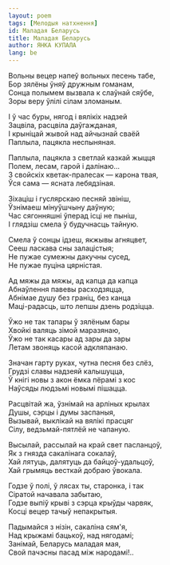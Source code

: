 ```yaml
---
layout: poem
tags: [Мелодыя натхнення]
id: Маладая Беларусь
title: Маладая Беларусь
author: ЯНКА КУПАЛА
lang: be
---
```


Вольны вецер напеў вольных песень табе,  
Бор зялёны ўняў дружным гоманам,  
Сонца полымем вызвала к слаўнай сяўбе,  
Зоры веру ўлілі сілам зломаным.

I ў час буры, нягод і вялікіх надзей  
Зацвіла, расцвіла даўгажданая,  
I крыніцай жывой над айчызнай сваёй  
Паплыла, пацякла неспыняная.

Паплыла, пацякла з светлай казкай жыцця  
Полем, лесам, гарой і далінаю...  
3 свойскіх кветак-пралесак — карона твая,  
Ўся сама — ясната лебядзіная.

Зіхаціш і гуслярскаю песняй звініш,  
Ўзнімаеш мінуўшчыну даўную;  
Час сягонняшні ўперад ісці не пыніш,  
I глядзіш смела ў будучнасць тайную.

Смела ў сонцы ідзеш, якжывы агняцвет,  
Сееш ласкава сны залацістыя;  
He  пужае сумежны дакучны сусед,  
He пужае пуціна цярністая.

Ад мяжы да мяжы, ад капца да капца  
Абнаўлення павевы расходзяцца,  
Абнімае душу без граніц, без канца  
Маці-радасць, што лепшы дзень родзіцца.

Ўжо не так тапары ў зялёным бары  
Хвойкі валяць зімой маразянаю,  
Ўжо не так касары ад зары да зары  
Летам звоняць касой адкляпанаю.

Значан гарту руках, чутна песня без слёз,  
Грудзі славы надзеяй калышуцца,  
Ў кнігі новы з акон ёмка пёрамі з кос  
Наўсяды людзьмі новымі пішацца.

Расцвітай жа, ўзнімай на арліных крылах  
Душы, сэрцы і думы заспаныя,  
Вызывай, выклікай на вялікі прасцяг  
Сілу, ведзьмай-пятлёй не чапаную.

Высылай, рассылай на край свет пасланцоў,  
Як з гнязда сакалінага сокалаў,  
Хай лятуць, далятуць да байцоў-удальцоў,  
Хай грымяць весткай добраю ўвокала.

Годзе ў полі, ў  лясах ты, старонка, і так  
Сіратой начавала забытаю,  
Годзе выпіў крыві з сэрца крыўды чарвяк,  
Косці вецер тачыў непакрытыя.

Падымайся з нізін, сакаліна сям'я,  
Над крыжамі бацькоў, над нягодамі;  
Занімай, Беларусь маладая мая,  
Свой пачэсны пасад між народамі!..